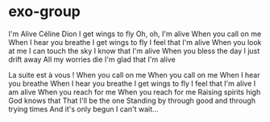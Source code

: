 # exo-group 
I'm Alive
Céline Dion
I get wings to fly
Oh, oh, I'm alive
When you call on me
When I hear you breathe
I get wings to fly
I feel that I'm alive
When you look at me
I can touch the sky
I know that I'm alive
When you bless the day
I just drift away
All my worries die
I'm glad that I'm alive

La suite est à vous !
When you call on me
When you call on me
When I hear you breathe
When I hear you breathe
I get wings to fly
I feel that I'm alive
I am alive
When you reach for me
When you reach for me
Raising spirits high
God knows that
That I'll be the one
Standing by through good and through trying times
And it's only begun
I can't wait…















